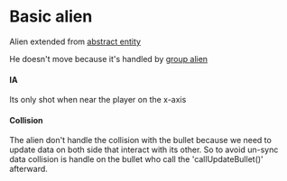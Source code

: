# Basic alien
Alien extended from [abstract entity]()

He doesn't move because it's handled by [group alien]()

#### IA
Its only shot when near the player on the x-axis

#### Collision
The alien don't handle the collision with the bullet because we need to update data on both side that interact with its other. So to avoid un-sync data collision is handle on the bullet who call the 'callUpdateBullet()' afterward.
